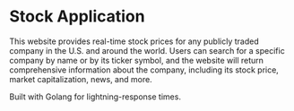 
# Stock Application

This website provides real-time stock prices for any publicly traded company in the U.S. and around the world. Users can search for a specific company by name or by its ticker symbol, and the website will return comprehensive information about the company, including its stock price, market capitalization, news, and more.

Built with Golang for lightning-response times.

